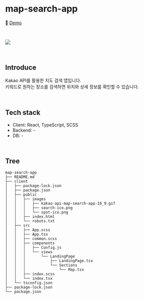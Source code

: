 # map-search-app

📎 [Demo](https://fromnowwon.github.io/map-search-app/)

<br/>

![](./client/public/images/kakao-api-map-search-app-16_9.gif)

<br />

## Introduce
Kakao API를 활용한 지도 검색 앱입니다. <br/>
키워드로 원하는 장소를 검색하면 위치와 상세 정보를 확인할 수 있습니다.

<br/>

## Tech stack
- Client: React, TypeScript, SCSS
- Backend: -
- DB: -

<br/>

## Tree
```
map-search-app
├── README.md
├── client
│   ├── package-lock.json
│   ├── package.json
│   ├── public
│   │   ├── images
│   │   │   ├── kakao-api-map-search-app-16_9.gif
│   │   │   ├── search-ico.png
│   │   │   └── spot-ico.png
│   │   ├── index.html
│   │   └── robots.txt
│   ├── src
│   │   ├── App.scss
│   │   ├── App.tsx
│   │   ├── common.scss
│   │   ├── components
│   │   │   ├── Config.js
│   │   │   └── views
│   │   │       └── LandingPage
│   │   │           ├── LandingPage.tsx
│   │   │           └── Sections
│   │   │               └── Map.tsx
│   │   ├── index.scss
│   │   └── index.tsx
│   └── tsconfig.json
├── package-lock.json
└── package.json
```